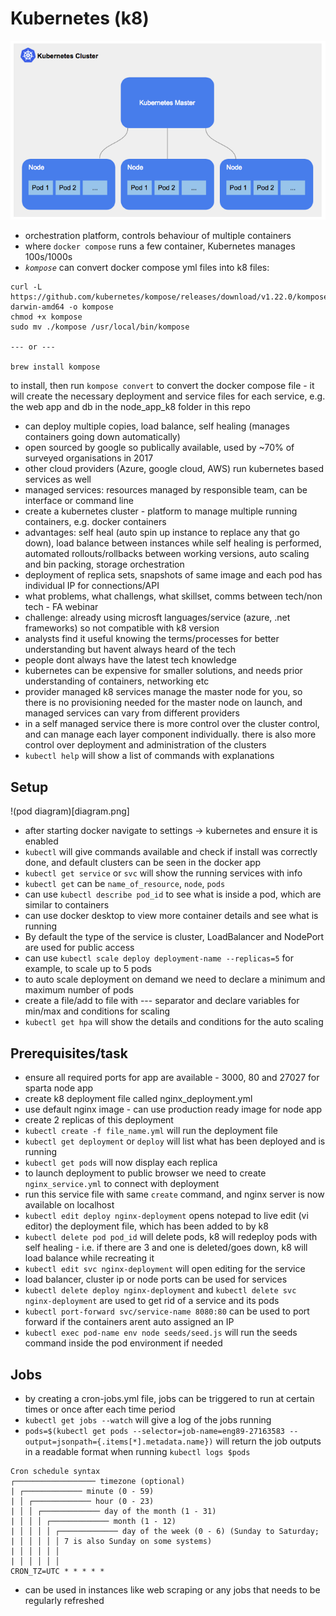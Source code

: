 # Kubernetes (k8)
![k8_cluster](k8_cluster.png)
- orchestration platform, controls behaviour of multiple containers
- where `docker compose` runs a few container, Kubernetes manages 100s/1000s
- *`kompose`* can convert docker compose yml files into k8 files:
```shell
curl -L https://github.com/kubernetes/kompose/releases/download/v1.22.0/kompose-darwin-amd64 -o kompose
chmod +x kompose
sudo mv ./kompose /usr/local/bin/kompose

--- or ---

brew install kompose
```
to install, then run `kompose convert` to convert the docker compose file - it will create the necessary deployment and service files for each service, e.g. the web app and db in the node_app_k8 folder in this repo
- can deploy multiple copies, load balance, self healing (manages containers going down automatically) 
- open sourced by google so publically available, used by ~70% of surveyed organisations in 2017
- other cloud providers (Azure, google cloud, AWS) run kubernetes based services as well
- managed services: resources managed by responsible team, can be interface or command line
- create a kubernetes cluster - platform to manage multiple running containers, e.g. docker containers
- advantages: self heal (auto spin up instance to replace any that go down), load balance between instances while self healing is performed, automated rollouts/rollbacks between working versions, auto scaling and bin packing, storage orchestration
- deployment of replica sets, snapshots of same image and each pod has individual IP for connections/API
- what problems, what challengs, what skillset, comms between tech/non tech - FA webinar
- challenge: already using microsft languages/service (azure, .net frameworks) so not compatible with k8 version
- analysts find it useful knowing the terms/processes for better understanding but havent always heard of the tech
- people dont always have the latest tech knowledge
- kubernetes can be expensive for smaller solutions, and needs prior understanding of containers, networking etc
- provider managed k8 services manage the master node for you, so there is no provisioning needed for the master node on launch, and managed services can vary from different providers
- in a self managed service there is more control over the cluster control, and can manage each layer component individually. there is also more control over deployment and administration of the clusters
- `kubectl help` will show a list of commands with explanations

## Setup
!(pod diagram)[diagram.png]
- after starting docker navigate to settings -> kubernetes and ensure it is enabled
- `kubectl` will give commands available and check if install was correctly done, and default clusters can be seen in the docker app
- `kubectl get service` or `svc` will show the running services with info
- `kubectl get` can be `name_of_resource`, `node`, `pods`
- can use `kubectl describe pod_id` to see what is inside a pod, which are similar to containers
- can use docker desktop to view more container details and see what is running
- By default the type of the service is cluster, LoadBalancer and NodePort are used for public access
- can use `kubectl scale deploy deployment-name --replicas=5` for example, to scale up to 5 pods
- to auto scale deployment on demand we need to declare a minimum and maximum number of pods
- create a file/add to file with --- separator and declare variables for min/max and conditions for scaling
- `kubectl get hpa` will show the details and conditions for the auto scaling

## Prerequisites/task
- ensure all required ports for app are available - 3000, 80 and 27027 for sparta node app
- create k8 deployment file called nginx_deployment.yml
- use default nginx image - can use production ready image for node app
- create 2 replicas of this deployment
- `kubectl create -f file_name.yml` will run the deployment file
- `kubectl get deployment` or `deploy` will list what has been deployed and is running
- `kubectl get pods` will now display each replica
- to launch deployment to public browser we need to create `nginx_service.yml` to connect with deployment
- run this service file with same `create` command, and nginx server is now available on localhost
- `kubectl edit deploy nginx-deployment` opens notepad to live edit (vi editor) the deployment file, which has been added to by k8
- `kubectl delete pod pod_id` will delete pods, k8 will redeploy pods with self healing - i.e. if there are 3 and one is deleted/goes down, k8 will load balance while recreating it
- `kubectl edit svc nginx-deployment` will open editing for the service 
- load balancer, cluster ip or node ports can be used for services
- `kubectl delete deploy nginx-deployment` and `kubectl delete svc nginx-deployment` are used to get rid of a service and its pods
- `kubectl port-forward svc/service-name 8080:80` can be used to port forward if the containers arent auto assigned an IP
- `kubectl exec pod-name env node seeds/seed.js` will run the seeds command inside the pod environment if needed

## Jobs
- by creating a cron-jobs.yml file, jobs can be triggered to run at certain times or once after each time period
- `kubectl get jobs --watch` will give a log of the jobs running
- `pods=$(kubectl get pods --selector=job-name=eng89-27163583 --output=jsonpath={.items[*].metadata.name})` will return the job outputs in a readable format when running `kubectl logs $pods`
```
Cron schedule syntax
┌────────────────── timezone (optional)
| ┌───────────── minute (0 - 59)
| │ ┌───────────── hour (0 - 23)
| │ │ ┌───────────── day of the month (1 - 31)
| │ │ │ ┌───────────── month (1 - 12)
| │ │ │ │ ┌───────────── day of the week (0 - 6) (Sunday to Saturday;
| │ │ │ │ │ 7 is also Sunday on some systems)
| │ │ │ │ │
| │ │ │ │ │
CRON_TZ=UTC * * * * *
```
- can be used in instances like web scraping or any jobs that needs to be regularly refreshed




